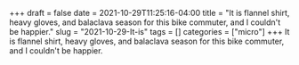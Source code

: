 +++draft = falsedate = 2021-10-29T11:25:16-04:00title = "It is flannel shirt, heavy gloves, and balaclava season for this bike commuter, and I couldn't be happier."slug = "2021-10-29-It-is"tags = []categories = ["micro"]+++It is flannel shirt, heavy gloves, and balaclava season for this bike commuter, and I couldn't be happier.